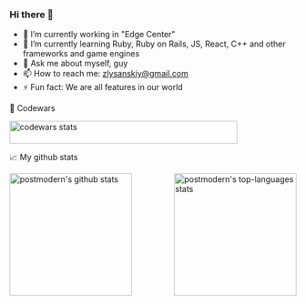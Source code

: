 ### Hi there 👋

- 🔭 I’m currently working in "Edge Center"
- 🌱 I’m currently learning Ruby, Ruby on Rails, JS, React, C++ and other frameworks and game engines
- 💬 Ask me about myself, guy
- 📫 How to reach me: zlysanskiy@gmail.com
- ⚡ Fun fact: We are all features in our world

:guitar: Codewars
<p align="center">
  <div>
     <img height="40em" width="400em" alt="codewars stats" src="https://www.codewars.com/users/Keallar/badges/large" />
  </div>
</p>

📈 My github stats

<div>
  <img align="left" height="215em" alt="postmodern's github stats" src="https://github-readme-stats.vercel.app/api?username=Keallar&theme=chartreuse-dark&show_icons=true" />
  <img align="right" height="215em" alt="postmodern's top-languages stats" src="https://github-readme-stats.vercel.app/api/top-langs/?username=Keallar&theme=chartreuse-dark" />
</div>
